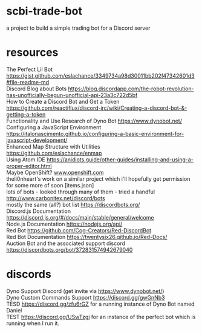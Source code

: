 # scbi-trade-bot  
a project to build a simple trading bot for a Discord server  
  
# resources  
The Perfect Lil Bot https://gist.github.com/eslachance/3349734a98d30011bb202f47342601d3#file-readme-md  
Discord Blog about Bots https://blog.discordapp.com/the-robot-revolution-has-unofficially-begun-unofficial-api-23a3c722d5bf  
How to Create a Discord Bot and Get a Token https://github.com/reactiflux/discord-irc/wiki/Creating-a-discord-bot-&-getting-a-token  
Functionality and Use Research of Dyno Bot https://www.dynobot.net/  
Configuring a JavaScript Environment https://italonascimento.github.io/configuring-a-basic-environment-for-javascript-development/  
Enhanced Map Structure with Utilities https://github.com/eslachance/enmap  
Using Atom IDE https://anidiots.guide/other-guides/installing-and-using-a-proper-editor.html  
Maybe OpenShift? www.openshift.com  
theli0nheart's work on a similar project which i'll hopefully get permission for some more of soon [items.json]  
lots of bots - looked through many of them - tried a handful http://www.carbonitex.net/discord/bots  
mostly the same (all?) bot list https://discordbots.org/  
Discord.js Documentation https://discord.js.org/#/docs/main/stable/general/welcome  
Node.js Documentation https://nodejs.org/api/  
Red Bot https://github.com/Cog-Creators/Red-DiscordBot  
Red Bot Documentation https://twentysix26.github.io/Red-Docs/  
Auction Bot and the associated support discord https://discordbots.org/bot/372831574942679040  
  
# discords    
Dyno Support Discord (get invite via https://www.dynobot.net/)  
Dyno Custom Commands Support https://discord.gg/gwGnNb3  
TESD https://discord.gg/zfu6rGZ for a running instance of Dyno Bot named Daniel  
TEST https://discord.gg/USwTzgj for an instance of the perfect bot which is running when I run it.  
